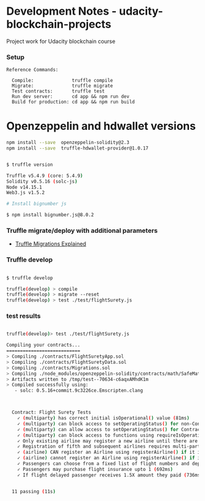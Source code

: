 # Development Notes - udacity-blockchain-projects

Project work for Udacity blockchain course

### Setup

```
Reference Commands:

  Compile:              truffle compile
  Migrate:              truffle migrate
  Test contracts:       truffle test
  Run dev server:       cd app && npm run dev
  Build for production: cd app && npm run build

```

# Openzeppelin and hdwallet versions

```bash
npm install --save  openzeppelin-solidity@2.3
npm install --save  truffle-hdwallet-provider@1.0.17
```

```bash

$ truffle version

Truffle v5.4.9 (core: 5.4.9)
Solidity v0.5.16 (solc-js)
Node v14.15.1
Web3.js v1.5.2

```

```bash
# Install bignumber js

$ npm install bignumber.js@8.0.2

```

### Truffle migrate/deploy with additional parameters

- [Truffle Migrations Explained](https://www.sitepoint.com/truffle-migrations-explained/)

### Truffle develop

```bash

$ truffle develop

truffle(develop) > compile
truffle(develop) > migrate --reset
truffle(develop) > test ./test/flightSurety.js

```

### test results

```bash

truffle(develop)> test ./test/flightSurety.js

Compiling your contracts...
===========================
> Compiling ./contracts/FlightSuretyApp.sol
> Compiling ./contracts/FlightSuretyData.sol
> Compiling ./contracts/Migrations.sol
> Compiling ./node_modules/openzeppelin-solidity/contracts/math/SafeMath.sol
> Artifacts written to /tmp/test--70634-c6aqxAMhdK1m
> Compiled successfully using:
   - solc: 0.5.16+commit.9c3226ce.Emscripten.clang



  Contract: Flight Surety Tests
    ✓ (multiparty) has correct initial isOperational() value (81ms)
    ✓ (multiparty) can block access to setOperatingStatus() for non-Contract Owner account (2815ms)
    ✓ (multiparty) can allow access to setOperatingStatus() for Contract Owner account (275ms)
    ✓ (multiparty) can block access to functions using requireIsOperational when operating status is false (529ms)
    ✓ Only existing airline may register a new airline until there are at least four airlines registered (525ms)
    ✓ Registration of fifth and subsequent airlines requires multi-party consensus of 50% of registered airlines (1979ms)
    ✓ (airline) CAN register an Airline using registerAirline() if it is funded (246ms)
    ✓ (airline) cannot register an Airline using registerAirline() if it is not funded
    ✓ Passengers can choose from a fixed list of flight numbers and departure (1106ms)
    ✓ Passengers may purchase flight insurance upto 1 (692ms)
    ✓ If flight delayed passenger receives 1.5X amount they paid (736ms)


  11 passing (11s)

```
